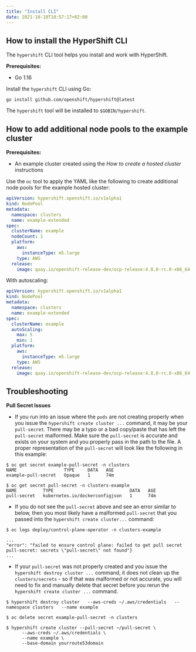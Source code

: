 ```yaml
---
title: "Install CLI"
date: 2021-10-10T18:57:17+02:00
---
```


## How to install the HyperShift CLI

The `hypershift` CLI tool helps you install and work with HyperShift.

**Prerequisites:**

* Go 1.16

Install the `hypershift` CLI using Go:

```shell
go install github.com/openshift/hypershift@latest
```

The `hypershift` tool will be installed to `$GOBIN/hypershift`.


## How to add additional node pools to the example cluster

**Prerequisites:**

- An example cluster created using the _How to create a hosted cluster_ instructions

Use the `oc` tool to apply the YAML like the following to create additional node pools for the example hosted cluster:

```yaml
apiVersion: hypershift.openshift.io/v1alpha1
kind: NodePool
metadata:
  namespace: clusters
  name: example-extended
spec:
  clusterName: example
  nodeCount: 1
  platform:
    aws:
      instanceType: m5.large
    type: AWS
  release:
    image: quay.io/openshift-release-dev/ocp-release:4.8.0-rc.0-x86_64
```

With autoscaling:

```yaml
apiVersion: hypershift.openshift.io/v1alpha1
kind: NodePool
metadata:
  namespace: clusters
  name: example-extended
spec:
  clusterName: example
  autoScaling:
    max: 5
    min: 1
  platform:
    aws:
      instanceType: m5.large
    type: AWS
  release:
    image: quay.io/openshift-release-dev/ocp-release:4.8.0-rc.0-x86_64
```
## Troubleshooting

**Pull Secret Issues**

- If you run into an issue where the `pods` are not creating properly when you
  issue the `hypershift create cluster ...` command, it may be your `pull-secret`. There may be a
  typo or a bad copy/paste that has left the `pull-secret` malformed. Make sure the `pull-secret` is accurate and exists
  on your system and you properly pass in the path to the file. A proper representation of the `pull-secret`
  will look like the following in this example:

```shell
$ oc get secret example-pull-secret -n clusters
NAME                  TYPE     DATA   AGE
example-pull-secret   Opaque   1      74m

$ oc get secret pull-secret -n clusters-example
NAME          TYPE                             DATA   AGE
pull-secret   kubernetes.io/dockerconfigjson   1      74m

```

- If you do not see the `pull-secret` above and see an error similar to below, then you most likely have a malformed
  `pull-secret` that you passed into the `hypershift create cluster...` command:

```shell
$ oc logs deploy/control-plane-operator -n clusters-example

...
"error": "failed to ensure control plane: failed to get pull secret pull-secret: secrets \"pull-secret\" not found"}
...
```

- If your `pull-secret` was not properly created and you issue the `hypershift destroy cluster ...` command, it does not
  clean up the `clusters/secrets` - so if that was malformed or not accurate, you will need to fix and manually delete
  that secret before you rerun the `hypershift create cluster ...` command.

```shell
$ hypershift destroy cluster   --aws-creds ~/.aws/credentials   --namespace clusters   --name example

$ oc delete secret example-pull-secret -n clusters

$ hypershift create cluster --pull-secret ~/pull-secret \
      --aws-creds ~/.aws/credentials \
      --name example \
      --base-domain yourroute53domain
```
